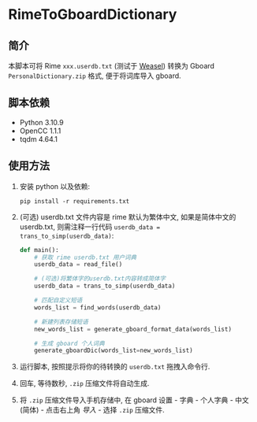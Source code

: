 # RimeToGboardDictionary

## 简介

本脚本可将 Rime `xxx.userdb.txt` (测试于 [Weasel](https://github.com/rime/weasel)) 转换为 Gboard `PersonalDictionary.zip` 格式, 便于将词库导入 gboard.

## 脚本依赖

- Python 3.10.9
- OpenCC 1.1.1
- tqdm 4.64.1

## 使用方法

1. 安装 python 以及依赖:

    ```shell
    pip install -r requirements.txt
    ```

2. (可选) userdb.txt 文件内容是 rime 默认为繁体中文, 如果是简体中文的 userdb.txt, 则需注释一行代码 `userdb_data = trans_to_simp(userdb_data)`:

    ```python
    def main():
        # 获取 rime userdb.txt 用户词典
        userdb_data = read_file()

        # (可选)将繁体字的userdb.txt内容转成简体字
        userdb_data = trans_to_simp(userdb_data)

        # 匹配自定义短语
        words_list = find_words(userdb_data)

        # 新建列表存储短语
        new_words_list = generate_gboard_format_data(words_list)

        # 生成 gboard 个人词典
        generate_gboardDic(words_list=new_words_list)
    ```

3. 运行脚本, 按照提示将你的待转换的 `userdb.txt` 拖拽入命令行.

4. 回车, 等待数秒, `.zip` 压缩文件将自动生成.

5. 将 `.zip` 压缩文件导入手机存储中, 在 gboard 设置 - 字典 - 个人字典 - 中文 (简体) - 点击右上角 *导入* - 选择 `.zip` 压缩文件.
